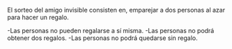 El sorteo del amigo invisible consisten en, emparejar a dos personas al azar para hacer un regalo.

-Las personas no pueden regalarse a sí misma.
-Las personas no podrá obtener dos regalos.
-Las personas no podrá quedarse sin regalo.


